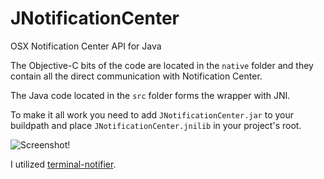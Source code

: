 # JNotificationCenter
OSX Notification Center API for Java

The Objective-C bits of the code are located in the `native` folder and they contain all the direct communication with Notification Center.

The Java code located in the `src` folder forms the wrapper with JNI.

To make it all work you need to add `JNotificationCenter.jar` to your buildpath and place `JNotificationCenter.jnilib` in your project's root.

![](https://cloud.githubusercontent.com/assets/2220203/9722281/ef1274cc-55b2-11e5-89d3-af998da34def.png "Screenshot!")

I utilized [terminal-notifier](https://github.com/julienXX/terminal-notifier).
